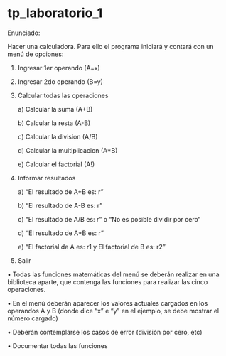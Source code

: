 # tp_laboratorio_1

Enunciado:

Hacer una calculadora. Para ello el programa iniciará y contará con un menú de opciones:
1. Ingresar 1er operando (A=x)
2. Ingresar 2do operando (B=y)
3. Calcular todas las operaciones

    a) Calcular la suma (A+B)

    b) Calcular la resta (A-B)

    c) Calcular la division (A/B)

    d) Calcular la multiplicacion (A*B)

    e) Calcular el factorial (A!)

4. Informar resultados

    a) “El resultado de A+B es: r”

    b) “El resultado de A-B es: r”

    c) “El resultado de A/B es: r” o “No es posible dividir por cero”

    d) “El resultado de A*B es: r”

    e) “El factorial de A es: r1 y El factorial de B es: r2”

5. Salir

• Todas las funciones matemáticas del menú se deberán realizar en una biblioteca aparte,
que contenga las funciones para realizar las cinco operaciones.

• En el menú deberán aparecer los valores actuales cargados en los operandos A y B
(donde dice “x” e “y” en el ejemplo, se debe mostrar el número cargado)

• Deberán contemplarse los casos de error (división por cero, etc)

• Documentar todas las funciones
